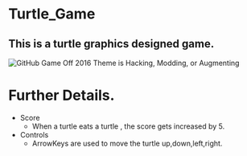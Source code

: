 # Turtle_Game
## This is a turtle graphics designed game. 

![GitHub Game Off 2016 Theme is Hacking, Modding, or Augmenting](https://www.google.com/search?q=python+turtle+logo&rlz=1C1CHZL_enIN766IN766&source=lnms&tbm=isch&sa=X&ved=0ahUKEwjfgq7pmPzfAhUJv48KHarOAdcQ_AUIDigB&biw=1366&bih=695#imgrc=R9sOI43PpGBhVM:)

# Further Details.
  
- Score
  - When a turtle eats a turtle , the score gets increased by 5.
- Controls
  - ArrowKeys are used to move the turtle up,down,left,right.  
